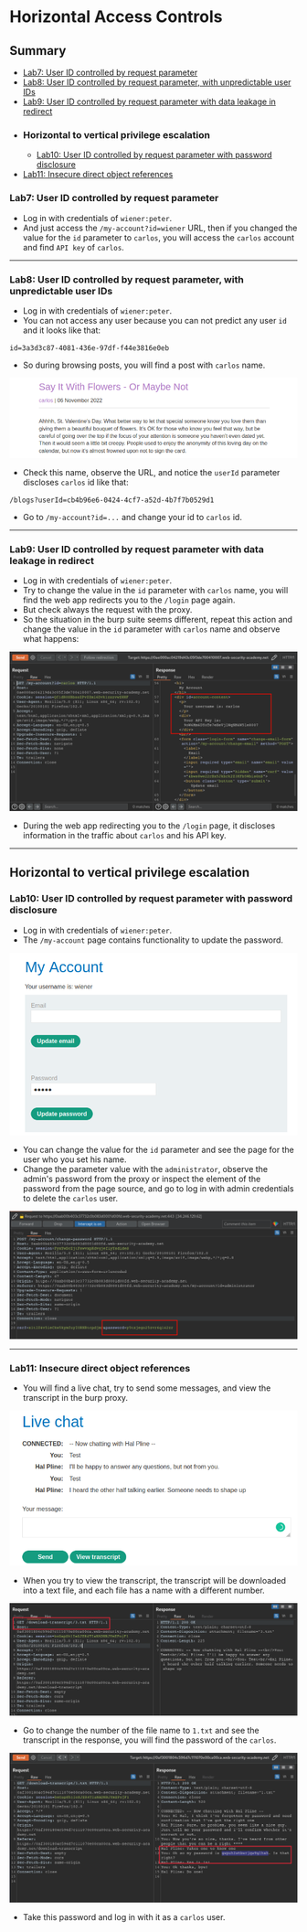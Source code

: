 # Horizontal Access Controls
## Summary
- [Lab7: User ID controlled by request parameter](#lab7-user-id-controlled-by-request-parameter)
- [Lab8: User ID controlled by request parameter, with unpredictable user IDs](#lab8-user-id-controlled-by-request-parameter-with-unpredictable-user-ids)
- [Lab9: User ID controlled by request parameter with data leakage in redirect](#lab9-user-id-controlled-by-request-parameter-with-data-leakage-in-redirect)
- ### Horizontal to vertical privilege escalation
	- [Lab10: User ID controlled by request parameter with password disclosure](#lab10-user-id-controlled-by-request-parameter-with-password-disclosure)
- [Lab11: Insecure direct object references](#lab11-insecure-direct-object-references)

### Lab7: User ID controlled by request parameter
- Log in with credentials of `wiener:peter`.
- And just access the `/my-account?id=wiener` URL, then if you changed the value for the `id` parameter to `carlos`, you will access the `carlos` account and find `API key` of `carlos`.
---
### Lab8: User ID controlled by request parameter, with unpredictable user IDs
- Log in with credentials of `wiener:peter`.
- You can not access any user because you can not predict any user `id` and it looks like that:
```
id=3a3d3c87-4081-436e-97df-f44e3816e0eb
```
- So during browsing posts, you will find a post with `carlos` name.

![Lab8_carlosPost.png](https://github.com/Sec0gh/Portswigger-Labs/blob/main/Access%20Control%20Labs/images/Lab8_carlosPost.png)
- Check this name, observe the URL, and notice the `userId` parameter discloses `carlos` id like that:
```
/blogs?userId=cb4b96e6-0424-4cf7-a52d-4b7f7b0529d1
```
- Go to `/my-account?id=...` and change your id to `carlos` id.
----
### Lab9: User ID controlled by request parameter with data leakage in redirect
- Log in with credentials of `wiener:peter`.
- Try to change the value in the `id` parameter with `carlos` name, you will find the web app redirects you to the `/login` page again.
- But check always the request with the proxy.
- So the situation in the burp suite seems different, repeat this action and change the value in the `id` parameter with `carlos` name and observe what happens:

![Lab9_ LeakageInRedirect.png](https://github.com/Sec0gh/Portswigger-Labs/blob/main/Access%20Control%20Labs/images/Lab9_%20LeakageInRedirect.png)
- During the web app redirecting you to the `/login` page, it discloses information in the traffic about `carlos` and his API key.
----
## Horizontal to vertical privilege escalation
### Lab10: User ID controlled by request parameter with password disclosure
- Log in with credentials of `wiener:peter`.
- The `/my-account` page contains functionality to update the password.

![Lab10_UpdatePassword.png](https://github.com/Sec0gh/Portswigger-Labs/blob/main/Access%20Control%20Labs/images/Lab10_UpdatePassword.png)
- You can change the value for the `id` parameter and see the page for the user who you set his name.
- Change the parameter value with the `administrator`, observe the admin's password from the proxy or inspect the element of the password from the page source, and go to log in with admin credentials to delete the `carlos` user.

![Lab10_AdminPassword.png](https://github.com/Sec0gh/Portswigger-Labs/blob/main/Access%20Control%20Labs/images/Lab10_AdminPassword.png)

----
### Lab11: Insecure direct object references
- You will find a live chat, try to send some messages, and view the transcript in the burp proxy.

![Lab11_LiveChat.png](https://github.com/Sec0gh/Portswigger-Labs/blob/main/Access%20Control%20Labs/images/Lab11_LiveChat.png)
- When you try to view the transcript, the transcript will be downloaded into a text file, and each file has a name with a different number.

![Lab11_TextFile.png](https://github.com/Sec0gh/Portswigger-Labs/blob/main/Access%20Control%20Labs/images/Lab11_TextFile.png)
- Go to change the number of the file name to `1.txt` and see the transcript in the response, you will find the password of the `carlos`.

![Lab11_password.png](https://github.com/Sec0gh/Portswigger-Labs/blob/main/Access%20Control%20Labs/images/Lab11_password.png)
- Take this password and log in with it as a `carlos` user.
